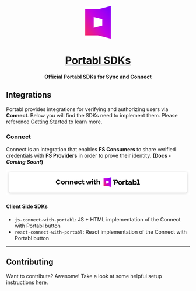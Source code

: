 <div align="center">
  <a href="https://docs.getportabl.com">
    <picture><img alt="Portabl" src="docs/_static/portabl-logo.png" width="71" height="90"></picture>
    <h1 align="center">Portabl SDKs</h1>
  </a>
  <strong>Official Portabl SDKs for Sync and Connect </strong>
</div>

## Integrations

Portabl provides integrations for verifying and authorizing users via **Connect**. Below you will find the SDKs need to implement them.
Please reference [Getting Started](https://docs.getportabl.com/docs/getting-started/) to learn more.

### Connect

Connect is an integration that enables **FS Consumers** to share verified credentials with **FS Providers** in order to prove their identity. **(Docs - _Coming Soon!_)**

![Connect Preview](docs/_static/connect-with-portabl-preview.svg)

#### Client Side SDKs

- `js-connect-with-portabl`: JS + HTML implementation of the Connect with Portabl button
- `react-connect-with-portabl`: React implementation of the Connect with Portabl button

---

## Contributing

Want to contribute? Awesome! Take a look at some helpful setup instructions [here](./CONTRIBUTING.md).
